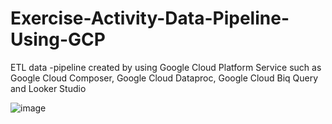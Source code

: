 # Exercise-Activity-Data-Pipeline-Using-GCP
ETL data -pipeline created by using Google Cloud Platform Service such as Google Cloud Composer, Google Cloud Dataproc, Google Cloud Biq Query and Looker Studio

![image](https://github.com/NapojTH/Exercise-Activity-Data-Pipeline-Using-GCP/assets/67892412/4d351b43-eee4-44e0-9818-31b27bee5434)
